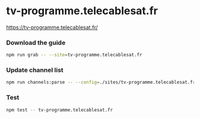 # tv-programme.telecablesat.fr

https://tv-programme.telecablesat.fr/

### Download the guide

```sh
npm run grab -- --site=tv-programme.telecablesat.fr
```

### Update channel list

```sh
npm run channels:parse -- --config=./sites/tv-programme.telecablesat.fr/tv-programme.telecablesat.fr.config.js --output=./sites/tv-programme.telecablesat.fr/tv-programme.telecablesat.fr.channels.xml
```

### Test

```sh
npm test -- tv-programme.telecablesat.fr
```
